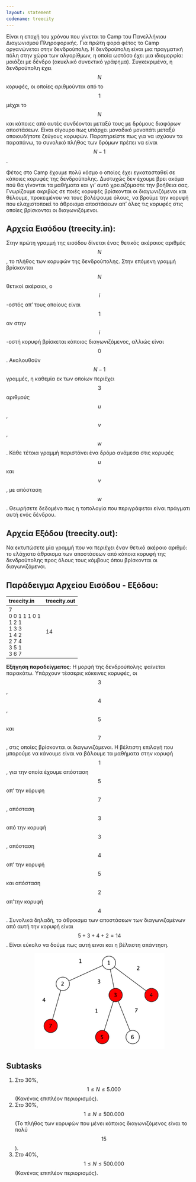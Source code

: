 ```yaml
---
layout: statement
codename: treecity
---
```


Είναι η εποχή του χρόνου που γίνεται το Camp του Πανελλήνιου Διαγωνισμού Πληροφορικής. Για πρώτη φορά φέτος το Camp οργανώνεται στην δενδρούπολη. Η δενδρούπολη είναι μια πραγματική πόλη στην χώρα των αλγορίθμων, η οποία ωστόσο έχει μια ιδιομορφία: μοιάζει με δένδρο (ακυκλικό συνεκτικό γράφημα). Συγκεκριμένα, η δενδρούπολη έχει $$N$$ κορυφές, οι οποίες αριθμούνται από το $$1$$ μέχρι το $$N$$ και κάποιες από αυτές συνδέονται μεταξύ τους με δρόμους διαφόρων αποστάσεων. Είναι σίγουρο πως υπάρχει μοναδικό μονοπάτι μεταξύ οποιουδήποτε ζεύγους κορυφών. Παρατηρείστε πως για να ισχύουν τα παραπάνω, το συνολικό πλήθος των δρόμων πρέπει να είναι $$N−1$$.

Φέτος στο Camp έχουμε πολύ κόσμο ο οποίος έχει εγκατασταθεί σε κάποιες κορυφές της δενδρούπολης. Δυστυχώς δεν έχουμε βρει ακόμα πού θα γίνονται τα μαθήματα και γι’ αυτό χρειαζόμαστε την βοήθεια σας. Γνωρίζουμε ακριβώς σε ποιές κορυφές βρίσκονται οι διαγωνιζόμενοι και θέλουμε, προκειμένου να τους βολέψουμε όλους, να βρούμε την κορυφή που ελαχιστοποιεί το άθροισμα αποστάσεων απ’ όλες τις κορυφές στις οποίες βρίσκονται οι διαγωνιζόμενοι.

## Αρχεία Εισόδου (treecity.in):

Στην πρώτη γραμμή της εισόδου δίνεται ένας θετικός ακέραιος αριθμός $$N$$, το πλήθος των κορυφών της δενδρούπολης. Στην επόμενη γραμμή βρίσκονται $$N$$ θετικοί ακέραιοι, ο $$i$$-οστός απ’ τους οποίους είναι $$1$$ αν στην $$i$$-οστή κορυφή βρίσκεται κάποιος διαγωνιζόμενος, αλλιώς είναι $$0$$. Ακολουθούν $$N−1$$ γραμμές, η καθεμία εκ των οποίων περιέχει $$3$$ αριθμούς $$u$$, $$v$$, $$w$$. Κάθε τέτοια γραμμή παριστάνει ένα δρόμο ανάμεσα στις κορυφές $$u$$ και $$v$$, με απόσταση $$w$$. Θεωρήσετε δεδομένο πως η τοπολογία που περιγράφεται είναι πράγματι αυτή ενός δένδρου.

## Αρχεία Εξόδου (treecity.out):

Να εκτυπώσετε μία γραμμή που να περιέχει έναν θετικό ακέραιο αριθμό: το ελάχιστο άθροισμα των αποστάσεων από κάποια κορυφή της δενδρούπολης προς όλους τους κόμβους όπου βρίσκονται οι διαγωνιζόμενοι.

## Παράδειγμα Αρχείου Εισόδου - Εξόδου:

| **treecity.in**      | **treecity.out** |
| :--- | :--- |
| 7<br>0 0 1 1 1 0 1<br>1 2 1<br>1 3 3<br>1 4 2<br>2 7 4<br>3 5 1<br>3 6 7 | 14 |


**Εξήγηση παραδείγματος**: Η μορφή της δενδρούπολης φαίνεται παρακάτω. Υπάρχουν τέσσερις κόκκινες κορυφές, οι $$3$$, $$4$$, $$5$$ και $$7$$, στις οποίες βρίσκονται οι διαγωνιζόμενοι. Η βέλτιστη επιλογή που μπορούμε να κάνουμε είναι να βάλουμε τα μαθήματα στην κορυφή $$1$$, για την οποία έχουμε απόσταση $$5$$ απ’ την κόρυφη $$7$$, απόσταση $$3$$ από την κορυφή $$3$$, απόσταση $$4$$ απ’ την κορυφή $$5$$ και απόσταση $$2$$ απ’την κορυφή $$4$$. Συνολικά δηλαδή, το άθροισμα των αποστάσεων των διαγωνιζομένων από αυτή την κορυφή είναι $$5 + 3 + 4 + 2 = 14$$. Είναι εύκολο να δούμε πως αυτή ειναι και η βέλτιστη απάντηση.

<center>
<img alt="Παράδειγμα" src="/assets/31-pdp-camp-c-treecity-statement.png" width="350px">
</center>

## Subtasks

 1. Στο 30%, $$1 \leq N \leq 5.000$$ (Κανένας επιπλέον περιορισμός).
 2. Στο 30%, $$1 \leq N \leq 500.000$$ (Το πλήθος των κορυφών που μένει κάποιος διαγωνιζόμενος είναι το πολύ $$15$$).
 3. Στο 40%, $$1 \leq N \leq 500.000$$ (Κανένας επιπλέον περιορισμός).
